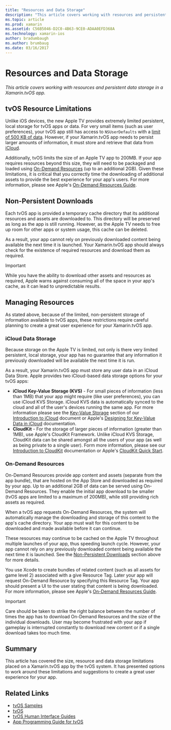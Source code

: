 ```yaml
---
title: "Resources and Data Storage"
description: "This article covers working with resources and persistent data storage in a Xamarin.tvOS app."
ms.topic: article
ms.prod: xamarin
ms.assetid: C56B5046-D2C0-4B63-9CE0-ADAA0EFD368A
ms.technology: xamarin-ios
author: bradumbaugh
ms.author: brumbaug
ms.date: 03/16/2017
---
```


# Resources and Data Storage

_This article covers working with resources and persistent data storage in a Xamarin.tvOS app._

<a name="tvOS-Resource-Limitations" />

## tvOS Resource Limitations

Unlike iOS devices, the new Apple TV provides extremely limited persistent, local storage for tvOS apps or data. For very small items (such as user preferences), your tvOS app still has access to `NSUserDefaults` with a [limit of 500 KB of data](https://forums.developer.apple.com/message/50696#50696). However, if your Xamarin.tvOS app needs to persist larger amounts of information, it must store and retrieve that data from [iCloud](#iCloud-Data-Storage).

Additionally, tvOS limits the size of an Apple TV app to 200MB. If your app requires resources beyond this size, they will need to be packaged and loaded using [On-Demand Resources](#On-Demand-Resources) (up to an additional 2GB). Given these limitations, it is critical that you correctly time the downloading of additional assets to provide the best experience for your app's users. For more information, please see Apple's [On-Demand Resources Guide](https://developer.apple.com/library/prerelease/tvos/documentation/FileManagement/Conceptual/On_Demand_Resources_Guide/index.html#//apple_ref/doc/uid/TP40015083).

<a name="Non-Persistent-Downloads" />

## Non-Persistent Downloads

Each tvOS app is provided a temporary cache directory that its additional resources and assets are downloaded to. This directory will be preserved as long as the app is still running. However, as the Apple TV needs to free up room for other apps or system usage, this cache can be deleted.

As a result, your app cannot rely on previously downloaded content being available the next time it is launched. Your Xamarin.tvOS app should always check for the existence of required resources and download them as required.

> [!IMPORTANT]
> While you have the ability to download other assets and resources as required, Apple warns against consuming all of the space in your app's cache, as it can lead to unpredictable results.




<a name="Managing-Resources" />

## Managing Resources

As stated above, because of the limited, non-persistent storage of information available to tvOS apps, these restrictions require careful planning to create a great user experience for your Xamarin.tvOS app.

<a name="iCloud-Data-Storage" />

### iCloud Data Storage

Because storage on the Apple TV is limited, not only is there very limited persistent, local storage, your app has no guarantee that any information it previously downloaded will be available the next time it is run.

As a result, your Xamarin.tvOS app must store any user data in an iCloud Data Store. Apple provides two iCloud-based data storage options for your tvOS apps:

- **iCloud Key-Value Storage (KVS)** - For small pieces of information (less than 1MB) that your app might require (like user preferences), you can use iCloud KVS Storage. iCloud KVS data is automatically synced to the cloud and all of the user's devices running the same app. For more information please see the [Key-Value Storage](~/ios/data-cloud/introduction-to-icloud.md) section of our [Introduction to iCloud](~/ios/data-cloud/introduction-to-icloud.md) document or Apple's [Designing for Key-Value Data in iCloud](https://developer.apple.com/library/prerelease/tvos/documentation/General/Conceptual/iCloudDesignGuide/Chapters/DesigningForKey-ValueDataIniCloud.html#//apple_ref/doc/uid/TP40012094-CH7) documentation.
- **CloudKit** - For the storage of larger pieces of information (greater than 1MB), use Apple's CloudKit Framework. Unlike iCloud KVS Storage, CloudKit data can be shared amongst all the users of your app (as well as being private to a single user). Form more information, please see our [Introduction to CloudKit](~/ios/data-cloud/intro-to-cloudkit.md) documentation or Apple's [CloudKit Quick Start](https://developer.apple.com/library/prerelease/tvos/documentation/DataManagement/Conceptual/CloudKitQuickStart/Introduction/Introduction.html#//apple_ref/doc/uid/TP40014987).

<a name="On-Demand-Resources" />

### On-Demand Resources

On-Demand Resources provide app content and assets (separate from the app bundle), that are hosted on the App Store and downloaded as required by your app. Up to an additional 2GB of data can be served using On-Demand Resources. They enable the initial app download to be smaller (tvOS apps are limited to a maximum of 200MB), while still providing rich assets as required.

When a tvOS app requests On-Demand Resources, the system will automatically manage the downloading and storage of this content to the app's cache directory. Your app must wait for this content to be downloaded and made available before it can continue.

These resources may continue to be cached on the Apple TV throughout multiple launches of your app, thus speeding launch cycle. However, your app cannot rely on any previously downloaded content being available the next time it is launched. See the [Non-Persistent Downloads](#Non-Persistent-Downloads) section above for more details.

You use Xcode to create bundles of related content (such as all assets for game level 2) associated with a give Resource Tag. Later your app will request On-Demand Resource by specifying this Resource Tag. Your app should present a UI to the user stating that content is being downloaded. For more information, please see Apple's [On-Demand Resources Guide](https://developer.apple.com/library/prerelease/tvos/documentation/FileManagement/Conceptual/On_Demand_Resources_Guide/index.html#//apple_ref/doc/uid/TP40015083).

> [!IMPORTANT]
> Care should be taken to strike the right balance between the number of times the app has to download On-Demand Resources and the size of the individual downloads. User may become frustrated with your app if gameplay is interrupted constantly to download new content or if a single download takes too much time.




<a name="Summary" />

## Summary

This article has covered the size, resource and data storage limitations placed on a Xamarin.tvOS app by the tvOS system. It has presented options to work around these limitations and suggestions to create a great user experience for your app.



## Related Links

- [tvOS Samples](https://developer.xamarin.com/samples/tvos/all/)
- [tvOS](https://developer.apple.com/tvos/)
- [tvOS Human Interface Guides](https://developer.apple.com/tvos/human-interface-guidelines/)
- [App Programming Guide for tvOS](https://developer.apple.com/library/prerelease/tvos/documentation/General/Conceptual/AppleTV_PG/)

